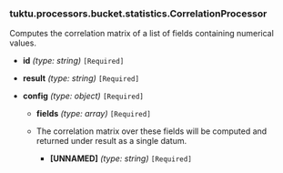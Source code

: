 ### tuktu.processors.bucket.statistics.CorrelationProcessor
Computes the correlation matrix of a list of fields containing numerical values.

  * **id** *(type: string)* `[Required]`

  * **result** *(type: string)* `[Required]`

  * **config** *(type: object)* `[Required]`

    * **fields** *(type: array)* `[Required]`
    - The correlation matrix over these fields will be computed and returned under result as a single datum.

      * **[UNNAMED]** *(type: string)* `[Required]`

